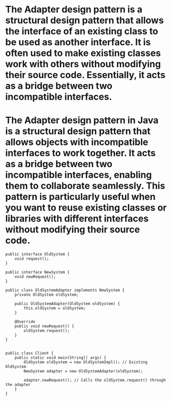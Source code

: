 # The Adapter design pattern is a structural design pattern that allows the interface of an existing class to be used as another interface. It is often used to make existing classes work with others without modifying their source code. Essentially, it acts as a bridge between two incompatible interfaces.

# The Adapter design pattern in Java is a structural design pattern that allows objects with incompatible interfaces to work together. It acts as a bridge between two incompatible interfaces, enabling them to collaborate seamlessly. This pattern is particularly useful when you want to reuse existing classes or libraries with different interfaces without modifying their source code.

```
public interface OldSystem {
    void request();
}

```

```
public interface NewSystem {
    void newRequest();
}

```

```
public class OldSystemAdapter implements NewSystem {
    private OldSystem oldSystem;

    public OldSystemAdapter(OldSystem oldSystem) {
        this.oldSystem = oldSystem;
    }

    @Override
    public void newRequest() {
        oldSystem.request();
    }
}

```

```

public class Client {
    public static void main(String[] args) {
        OldSystem oldSystem = new OldSystemImpl(); // Existing OldSystem
        NewSystem adapter = new OldSystemAdapter(oldSystem);

        adapter.newRequest(); // Calls the oldSystem.request() through the adapter
    }
}

```